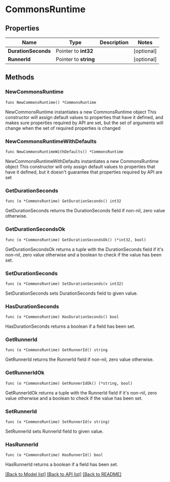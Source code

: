 # CommonsRuntime

## Properties

Name | Type | Description | Notes
------------ | ------------- | ------------- | -------------
**DurationSeconds** | Pointer to **int32** |  | [optional] 
**RunnerId** | Pointer to **string** |  | [optional] 

## Methods

### NewCommonsRuntime

`func NewCommonsRuntime() *CommonsRuntime`

NewCommonsRuntime instantiates a new CommonsRuntime object
This constructor will assign default values to properties that have it defined,
and makes sure properties required by API are set, but the set of arguments
will change when the set of required properties is changed

### NewCommonsRuntimeWithDefaults

`func NewCommonsRuntimeWithDefaults() *CommonsRuntime`

NewCommonsRuntimeWithDefaults instantiates a new CommonsRuntime object
This constructor will only assign default values to properties that have it defined,
but it doesn't guarantee that properties required by API are set

### GetDurationSeconds

`func (o *CommonsRuntime) GetDurationSeconds() int32`

GetDurationSeconds returns the DurationSeconds field if non-nil, zero value otherwise.

### GetDurationSecondsOk

`func (o *CommonsRuntime) GetDurationSecondsOk() (*int32, bool)`

GetDurationSecondsOk returns a tuple with the DurationSeconds field if it's non-nil, zero value otherwise
and a boolean to check if the value has been set.

### SetDurationSeconds

`func (o *CommonsRuntime) SetDurationSeconds(v int32)`

SetDurationSeconds sets DurationSeconds field to given value.

### HasDurationSeconds

`func (o *CommonsRuntime) HasDurationSeconds() bool`

HasDurationSeconds returns a boolean if a field has been set.

### GetRunnerId

`func (o *CommonsRuntime) GetRunnerId() string`

GetRunnerId returns the RunnerId field if non-nil, zero value otherwise.

### GetRunnerIdOk

`func (o *CommonsRuntime) GetRunnerIdOk() (*string, bool)`

GetRunnerIdOk returns a tuple with the RunnerId field if it's non-nil, zero value otherwise
and a boolean to check if the value has been set.

### SetRunnerId

`func (o *CommonsRuntime) SetRunnerId(v string)`

SetRunnerId sets RunnerId field to given value.

### HasRunnerId

`func (o *CommonsRuntime) HasRunnerId() bool`

HasRunnerId returns a boolean if a field has been set.


[[Back to Model list]](../README.md#documentation-for-models) [[Back to API list]](../README.md#documentation-for-api-endpoints) [[Back to README]](../README.md)


